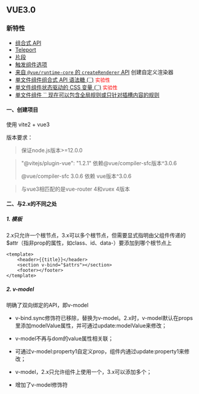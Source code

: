 ## VUE3.0

### 新特性

- [组合式 API](https://v3.cn.vuejs.org/guide/composition-api-introduction.html)
- [Teleport](https://v3.cn.vuejs.org/guide/teleport.html)
- [片段](https://v3.cn.vuejs.org/guide/migration/fragments.html)
- [触发组件选项](https://v3.cn.vuejs.org/guide/component-custom-events.html)
- [来自 `@vue/runtime-core` 的 `createRenderer` API](https://github.com/vuejs/vue-next/tree/master/packages/runtime-core) 创建自定义渲染器
- [单文件组件组合式 API 语法糖 (``)](https://github.com/vuejs/rfcs/blob/sfc-improvements/active-rfcs/0000-sfc-script-setup.md) <font size="2" color="red">实验性</font>
- [单文件组件状态驱动的 CSS 变量 (``)](https://github.com/vuejs/rfcs/blob/sfc-improvements/active-rfcs/0000-sfc-style-variables.md) <font size="2" color="red">实验性</font>
- [单文件组件 `` 现在可以包含全局规则或只针对插槽内容的规则](https://github.com/vuejs/rfcs/blob/master/active-rfcs/0023-scoped-styles-changes.md)



#### 一、创建项目

使用 vite2 + vue3

版本要求：

> 保证node.js版本>=12.0.0

>  "@vitejs/plugin-vue": "1.2.1" 依赖@vue/compiler-sfc版本^3.0.6
>
> @vue/compiler-sfc 3.0.6 依赖 vue版本^3.0.6

> 与vue3相匹配的是vue-router 4和vuex 4版本







#### 二、与2.x的不同之处

##### 1. 模板

2.x只允许一个根节点，3.x可以多个根节点，但需要显式指明由父组件传递的$attr（指非prop的属性，如class、id、data-）要添加到哪个根节点上

```vue
<template>
	<header>{{title}}</header>
	<section v-bind="$attrs"></section>
	<footer></footer>
</template>
```



##### 2. v-model

明确了双向绑定的API，即v-model

- v-bind.sync修饰符已移除，替换为v-model。2.x时，v-model默认在props里添加modelValue属性，并可通过update:modelValue来修改；
- v-model不再与dom的value属性相关联；
- 可通过v-model:property1自定义prop，组件内通过update:property1来修改；

- v-model，2.x只允许组件上使用一个，3.x可以添加多个；

- 增加了v-model修饰符